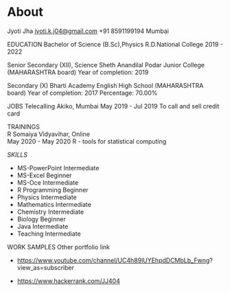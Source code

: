 # About

Jyoti Jha 
jyoti.k.j04@gmail.com
+91 8591199194
Mumbai

EDUCATION 
Bachelor of Science (B.Sc),Physics 
R.D.National College 
2019 - 2022 

Senior Secondary (XII), Science
Sheth Anandilal Podar Junior College
(MAHARASHTRA board)
Year of completion: 2019 

Secondary (X) 
Bharti Academy English High School 
(MAHARASHTRA board) 
Year of completion: 2017 
Percentage: 70.00%

JOBS 
Telecalling Akiko, Mumbai
May 2019 - Jul 2019 
To call and sell credit card

TRAININGS       
R Somaiya Vidyavihar, Online            
May 2020 - May 2020 
R - tools for statistical computing


*SKILLS*
* MS-PowerPoint Intermediate
* MS-Excel Beginner
* MS-Oce Intermediate
* R Programming Beginner
* Physics Intermediate
* Mathematics Intermediate
* Chemistry Intermediate
* Biology Beginner
* Java Intermediate
* Teaching Intermediate

WORK SAMPLES Other portfolio link

* https://www.youtube.com/channel/UC4h89lUYEhpdDCMbLb_Fwng? view_as=subscriber

* https://www.hackerrank.com/JJ404

